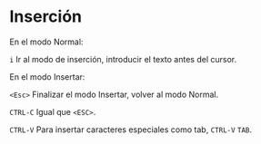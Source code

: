 # Inserción

En el modo Normal:

`i`       Ir al modo de inserción, introducir el texto antes del cursor.


En el modo Insertar:

`<Esc>`   Finalizar el modo Insertar, volver al modo Normal.

`CTRL-C`  Igual que `<ESC>`.

`CTRL-V`  Para insertar caracteres especiales como tab, `CTRL-V` `TAB`.

